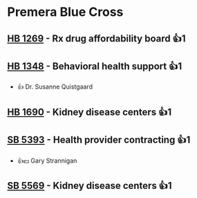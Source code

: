 # Premera Blue Cross

## [HB 1269](/bill/2023-24/hb/1269/) - Rx drug affordability board 👍1  

## [HB 1348](/bill/2023-24/hb/1348/) - Behavioral health support 👍1  
* 👍 Dr. Susanne Quistgaard

## [HB 1690](/bill/2023-24/hb/1690/) - Kidney disease centers 👍1  

## [SB 5393](/bill/2023-24/sb/5393/) - Health provider contracting 👍1  
* 👍💵 Gary Strannigan

## [SB 5569](/bill/2023-24/sb/5569/) - Kidney disease centers 👍1  